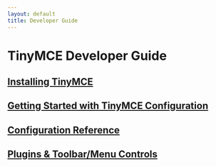 ```yaml
---
layout: default
title: Developer Guide
---
```


# TinyMCE Developer Guide

## [Installing TinyMCE](./installing-tinymce/)

## [Getting Started with TinyMCE Configuration](./basic-configuration/)

## [Configuration Reference](./configuration-reference/)

## [Plugins & Toolbar/Menu Controls](./plugins-toolbar-menu-controls/)
